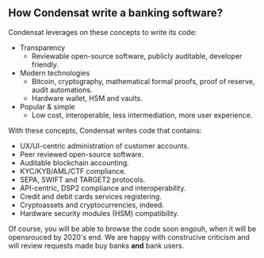 ## How Condensat write a banking software?

Condensat leverages on these concepts to write its code:
* Transparency
  * Reviewable open-source software, publicly auditable, developer friendly.
* Modern technologies
  * Bitcoin, cryptography, mathematical formal proofs, proof of reserve, audit automations.
  * Hardware wallet, HSM and vaults.
* Popular & simple
  * Low cost, interoperable, less intermediation, more user experience.

With these concepts, Condensat writes code that contains:
* UX/UI-centric administration of customer accounts.
* Peer reviewed open-source software.
* Auditable blockchain accounting.
* KYC/KYB/AML/CTF compliance.
* SEPA, SWIFT and TARGET2 protocols.
* API-centric, DSP2 compliance and interoperability.
* Credit and debit cards services registering.
* Cryptoassets and cryptocurrencies, indeed.
* Hardware security modules (HSM) compatibility.

Of course, you will be able to browse the code soon engouh, when it will be opensrouced by 2020's end.
We are happy with construcive criticism and will review requests made buy banks **and** bank users.

